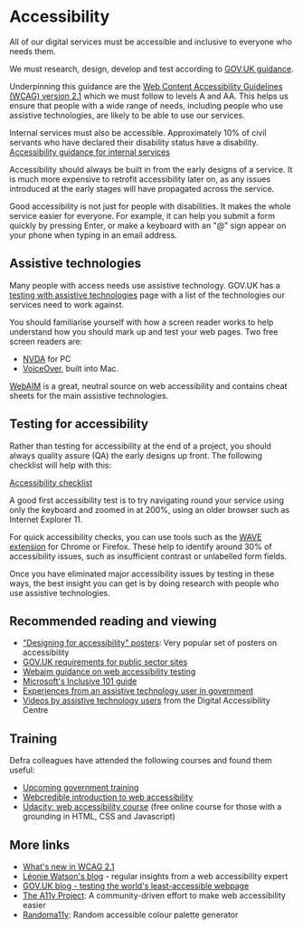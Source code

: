 # Accessibility

All of our digital services must be accessible and inclusive to everyone who needs them.

We must research, design, develop and test according to [GOV.UK guidance](https://www.gov.uk/service-manual/helping-people-to-use-your-service/making-your-service-accessible-an-introduction).

Underpinning this guidance are the [Web Content Accessibility Guidelines (WCAG) version 2.1](https://www.w3.org/WAI/standards-guidelines/wcag/glance/) which we must follow to levels A and AA. This helps us ensure that people with a wide range of needs, including people who use assistive technologies, are likely to be able to use our services.

Internal services must also be accessible. Approximately 10% of civil servants who have declared their disability status have a disability. [Accessibility guidance for internal services​](https://www.gov.uk/service-manual/design/services-for-government-users#accessibility)

Accessibility should always be built in from the early designs of a service. It is much more expensive to retrofit accessibility later on, as any issues introduced at the early stages will have propagated across the service.

Good accessibility is not just for people with disabilities. It makes the whole service easier for everyone. For example, it can help you submit a form quickly by pressing Enter, or make a keyboard with an "@" sign appear on your phone when typing in an email address.

## Assistive technologies

Many people with access needs use assistive technology. GOV.UK has a [testing with assistive technologies](https://www.gov.uk/service-manual/technology/testing-with-assistive-technologies) page with a list of the technologies our services need to work against.

You should familiarise yourself with how a screen reader works to help understand how you should mark up and test your web pages. Two free screen readers are:

* [NVDA](https://www.nvaccess.org/) for PC
* [VoiceOver](https://www.apple.com/uk/accessibility/mac/vision/), built into Mac.

[WebAIM](https://webaim.org/) is a great, neutral source on web accessibility and contains cheat sheets for the main assistive technologies.

## Testing for accessibility

Rather than testing for accessibility at the end of a project, you should always quality assure (QA) the early designs up front. The following checklist will help with this:

[Accessibility checklist](accessibility_checklist.md)

A good first accessibility test is to try navigating round your service using only the keyboard and zoomed in at 200%, using an older browser such as Internet Explorer 11.

For quick accessibility checks, you can use tools such as the [WAVE extension](https://wave.webaim.org/extension/) for Chrome or Firefox. These help to identify around 30% of accessibility issues, such as insufficient contrast or unlabelled form fields.

Once you have eliminated major accessibility issues by testing in these ways, the best insight you can get is by doing research with people who use assistive technologies.

## Recommended reading and viewing

* ["Designing for accessibility" posters](https://github.com/UKHomeOffice/posters/blob/master/accessibility/dos-donts/posters_en-UK/accessibility-posters-set.pdf): Very popular set of posters on accessibility
* [GOV.UK requirements for public sector sites](https://www.gov.uk/guidance/accessibility-requirements-for-public-sector-websites-and-apps)
* [Webaim guidance on web accessibility testing](https://webaim.org/resources/evalquickref/)
* [Microsoft's Inclusive 101 guide](https://www.microsoft.com/design/inclusive/)
* [Experiences from an assistive technology user in government](https://accessibility.blog.gov.uk/2016/07/01/accessibility-and-me-chris-moore/)
* [Videos by assistive technology users](http://digitalaccessibilitycentre.org/index.php/videos) from the Digital Accessibility Centre

## Training

Defra colleagues have attended the following courses and found them useful:

* [Upcoming government training](https://designnotes.blog.gov.uk/events-and-training-in-the-user-centred-design-community/)
* [Webcredible introduction to web accessibility](https://www.webcredible.com/training/web-accessibility-training/)
* [Udacity: web accessibility course](https://eu.udacity.com/course/web-accessibility--ud891) (free online course for those with a grounding in HTML, CSS and Javascript)

## More links

* [What's new in WCAG 2.1](https://www.w3.org/WAI/standards-guidelines/wcag/new-in-21/)
* [Léonie Watson's blog](https://tink.uk/) - regular insights from a web accessibility expert
* [GOV.UK blog - testing the world's least-accessible webpage](https://accessibility.blog.gov.uk/2017/02/24/what-we-found-when-we-tested-tools-on-the-worlds-least-accessible-webpage/)
* [The A11y Project](https://a11yproject.com/): A community-driven effort to make web accessibility easier
* [Randoma11y](https://www.randoma11y.com/#/?_k=olul7y): Random accessible colour palette generator
